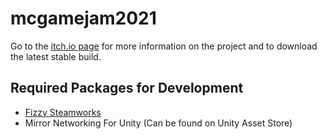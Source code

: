 # mcgamejam2021
Go to the [itch.io page](https://thomasjiralerspong.itch.io/dont-overthink-it) for more information on the project and to download the latest stable build.

## Required Packages for Development
- [Fizzy Steamworks](https://github.com/Chykary/FizzySteamworks/releases) 
- Mirror Networking For Unity (Can be found on Unity Asset Store)

